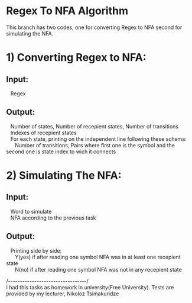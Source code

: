 # Regex To NFA Algorithm

This branch has two codes, one for converting Regex to NFA second for simulating the NFA.<br/>

# 1) Converting Regex to NFA:<br/>

## Input:<br/>
&nbsp;&nbsp;&nbsp;Regex<br/>
## Output:<br/>
&nbsp;&nbsp;&nbsp;Number of states, Number of recepient states, Number of transitions<br/>
&nbsp;&nbsp;&nbsp;Indexes of recepient states<br/>
&nbsp;&nbsp;&nbsp;For each state, printing on the independent line following these schema:<br/>
&nbsp;&nbsp;&nbsp;&nbsp;&nbsp;&nbsp;Number of transitions, Pairs where first one is the symbol and the second one is state index to wich it connects<br/>

# 2) Simulating The NFA:<br/>

## Input:<br/>
&nbsp;&nbsp;&nbsp;Word to simulate<br/>
&nbsp;&nbsp;&nbsp;NFA according to the previous task<br/>
## Output:<br/>
&nbsp;&nbsp;&nbsp;Printing side by side:<br/>
&nbsp;&nbsp;&nbsp;&nbsp;&nbsp;&nbsp;Y(yes) if after reading one symbol NFA was in at least one recepient state<br/>
&nbsp;&nbsp;&nbsp;&nbsp;&nbsp;&nbsp;N(no)  if after reading one symbol NFA was not in any recepient state<br/>


/---------------------------------/<br/>
I had this tasks as homework in university(Free University). Tests are provided by my lecturer, Nikoloz Tsimakuridze
	